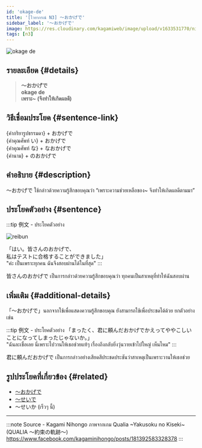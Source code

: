 ```yaml
---
id: 'okage-de'
title: '[ไวยากรณ์ N3] 〜おかげで'
sidebar_label: '〜おかげで'
image: https://res.cloudinary.com/kagamiweb/image/upload/v1633531770/nihongo/grammar/n3/reibun/okage-de.jpg
tags: [n3]
---
```


![okage de](https://res.cloudinary.com/kagamiweb/image/upload/v1631720712/nihongo/grammar/n3/okage-de.png)

## รายละเอียด {#details}

> **〜おかげで**  
> **okage de**  
> **เพราะ~ (จึงทำให้เกิดผลดี)**

## วิธีเชื่อมประโยค {#sentence-link}

{คำกริยารูปธรรมดา} + おかげで  
{คำคุณศัพท์ い} + おかげで  
{คำคุณศัพท์ な} + なおかげで  
{คำนาม} + のおかげで

## คำอธิบาย {#description}

〜おかげで ใช้กล่าวด้วยความรู้สึกขอบคุณว่า “เพราะความช่วยเหลือของ~ จึงทำให้เกิดผลดีตามมา”

## ประโยคตัวอย่าง {#sentence}

:::tip 例文 - ประโยคตัวอย่าง

![reibun](https://res.cloudinary.com/kagamiweb/image/upload/v1633531770/nihongo/grammar/n3/reibun/okage-de.jpg)

「はい。皆さんのおかげで、  
私はテストに合格することができました」  
"ค่ะ เป็นเพราะทุกคน ฉันจึงสอบผ่านได้ในที่สุด"
:::

皆さんのおかげで เป็นการกล่าวด้วยความรู้สึกขอบคุณว่า ทุกคนเป็นสาเหตุที่ทำให้ฉันสอบผ่าน

## เพิ่มเติม {#additional-details}

「〜おかげで」นอกจากใช้เพื่อแสดงความรู้สึกขอบคุณ ยังสามารถใช้เพื่อประชดได้ด้วย ยกตัวอย่างเช่น

:::tip 例文 - ประโยคตัวอย่าง
「まったく、君に頼んだおかげでかえってややこしいことになってしまったじゃないか。」  
"ฉันละเชื่อเลย นี่เพราะไปวานให้เธอช่วยแท้ๆ เรื่องถึงกลับยิ่งวุ่นวายเข้าไปใหญ่ เห็นไหม"
:::

君に頼んだおかげで เป็นการกล่าวอย่างเสียดสีประชดประชันว่าสาเหตุเป็นเพราะวานให้เธอช่วย

## รูปประโยคที่เกี่ยวข้อง {#related}

* [〜おかげで](https://kagamiweb.com/nihongo/grammar/n3/okage-de)
* [～せいで](https://kagamiweb.com/nihongo/grammar/n3/sei-de)
* 〜せいか (เร็วๆ นี้)

---
:::note Source - Kagami Nihongo
ภาพจากเกม Qualia ~Yakusoku no Kiseki~ (QUALIA ～約束の軌跡～)   
https://www.facebook.com/kagaminihongo/posts/181392583328378
:::